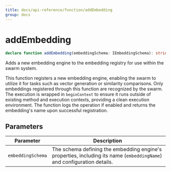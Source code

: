 ```yaml
---
title: docs/api-reference/function/addEmbedding
group: docs
---
```


# addEmbedding

```ts
declare function addEmbedding(embeddingSchema: IEmbeddingSchema): string;
```

Adds a new embedding engine to the embedding registry for use within the swarm system.

This function registers a new embedding engine, enabling the swarm to utilize it for tasks such as vector generation or similarity comparisons.
Only embeddings registered through this function are recognized by the swarm. The execution is wrapped in `beginContext` to ensure it runs
outside of existing method and execution contexts, providing a clean execution environment. The function logs the operation if enabled
and returns the embedding's name upon successful registration.

## Parameters

| Parameter | Description |
|-----------|-------------|
| `embeddingSchema` | The schema defining the embedding engine's properties, including its name (`embeddingName`) and configuration details. |
